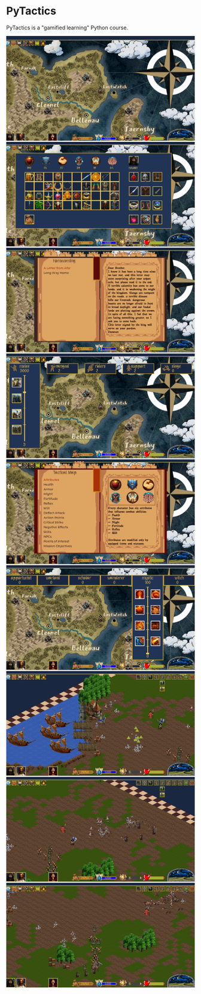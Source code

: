 # PyTactics
PyTactics is a "gamified learning" Python course. 

<img src="screenshots/general.jpg" width="512" height="280" >
<img src="screenshots/inv.jpg" width="512" height="280" >
<img src="screenshots/quest.jpg" width="512" height="280" >
<img src="screenshots/unit.jpg" width="512" height="280" >
<img src="screenshots/lore.jpg" width="512" height="280" >
<img src="screenshots/exp.jpg" width="512" height="280" >
<img src="screenshots/battle.jpg" width="512" height="280" >
<img src="screenshots/battle1.jpg" width="512" height="280" >
<img src="screenshots/battle2.jpg" width="512" height="280" >
